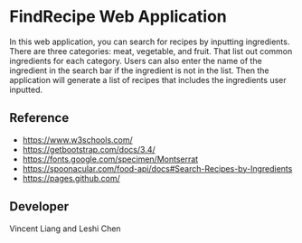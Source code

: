 # FindRecipe Web Application

In this web application, you can search for recipes by inputting ingredients.
There are three categories: meat, vegetable, and fruit. That list out common ingredients for each category. Users can also enter the name of the ingredient in the search bar if the ingredient is not in the list. Then the application will generate a list of recipes that includes the ingredients user inputted.

## Reference

- https://www.w3schools.com/
- https://getbootstrap.com/docs/3.4/
- https://fonts.google.com/specimen/Montserrat
- https://spoonacular.com/food-api/docs#Search-Recipes-by-Ingredients
- https://pages.github.com/

## Developer

Vincent Liang and Leshi Chen

